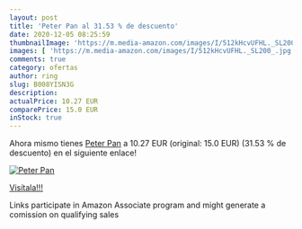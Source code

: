 ```yaml
---
layout: post
title: 'Peter Pan al 31.53 % de descuento'
date: 2020-12-05 08:25:59
thumbnailImage: 'https://m.media-amazon.com/images/I/512kHcvUFHL._SL200_.jpg'
images: [ 'https://m.media-amazon.com/images/I/512kHcvUFHL._SL200_.jpg' ]
comments: true
category: ofertas
author: ring
slug: B008YISN3G
description:
actualPrice: 10.27 EUR
comparePrice: 15.0 EUR
inStock: true
---
```


Ahora mismo tienes [Peter Pan](https://www.amazon.fr/dp/B008YISN3G/?tag=tolees0d-21) a 10.27 EUR (original: 15.0 EUR) (31.53 %  de descuento) en el siguiente enlace!

[![Peter Pan](https://m.media-amazon.com/images/I/512kHcvUFHL._SL200_.jpg)](https://www.amazon.fr/dp/B008YISN3G/?tag=tolees0d-21)

[Visítala!!!](https://www.amazon.fr/dp/B008YISN3G/?tag=tolees0d-21)

Links participate in Amazon Associate program and might generate a comission on qualifying sales
